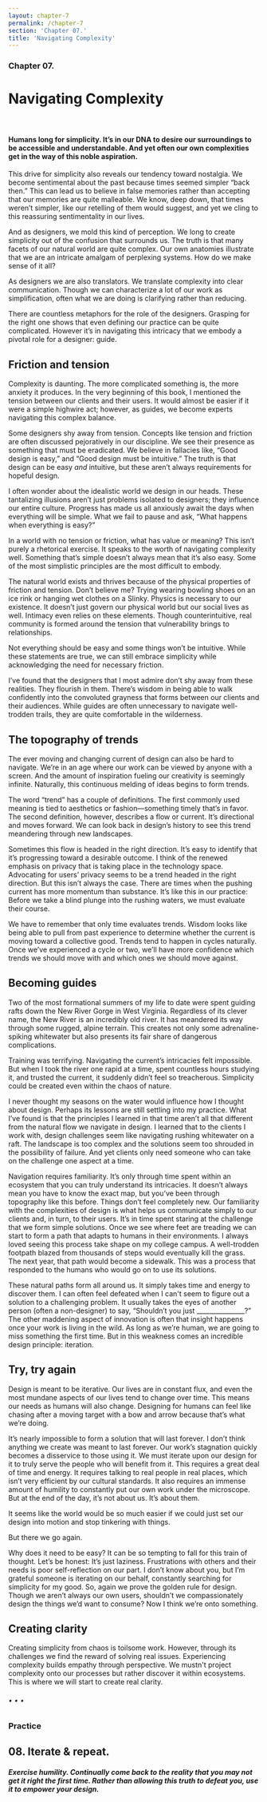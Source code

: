 ```yaml
---
layout: chapter-7
permalink: /chapter-7
section: 'Chapter 07.'
title: 'Navigating Complexity'
---
```


### Chapter 07.
# Navigating Complexity

<div class="divider">&nbsp;</div>

#### Humans long for simplicity. It’s in our DNA to desire our surroundings to be accessible and understandable. And yet often our own complexities get in the way of this noble aspiration. 

This drive for simplicity also reveals our tendency toward nostalgia. We become sentimental about the past because times seemed simpler “back then.” This can lead us to believe in false memories rather than accepting that our memories are quite malleable. We know, deep down, that times weren’t simpler, like our retelling of them would suggest, and yet we cling to this reassuring sentimentality in our lives.

And as designers, we mold this kind of perception. We long to create simplicity out of the confusion that surrounds us. The truth is that many facets of our natural world are quite complex. Our own anatomies illustrate that we are an intricate amalgam of perplexing systems. How do we make sense of it all? 

As designers we are also translators. We translate complexity into clear communication. Though we can characterize a lot of our work as simplification, often what we are doing is clarifying rather than reducing.

There are countless metaphors for the role of the designers. Grasping for the right one shows that even defining our practice can be quite complicated. However it’s in navigating this intricacy that we embody a pivotal role for a designer: guide. 


## Friction and tension

Complexity is daunting. The more complicated something is, the more anxiety it produces. In the very beginning of this book, I mentioned the tension between our clients and their users. It would almost be easier if it were a simple highwire act; however, as guides, we become experts navigating this complex balance.

Some designers shy away from tension. Concepts like tension and friction are often discussed pejoratively in our discipline. We see their presence as something that must be eradicated. We believe in fallacies like, “Good design is easy,” and “Good design must be intuitive.” The truth is that design can be easy *and* intuitive, but these aren’t always requirements for hopeful design.

I often wonder about the idealistic world we design in our heads. These tantalizing illusions aren’t just problems isolated to designers; they influence our entire culture. Progress has made us all anxiously await the days when everything will be simple. What we fail to pause and ask, “What happens when everything is easy?”

In a world with no tension or friction, what has value or meaning? This isn’t purely a rhetorical exercise. It speaks to the worth of navigating complexity well. Something that’s simple doesn’t always mean that it’s also easy. Some of the most simplistic principles are the most difficult to embody.

The natural world exists and thrives because of the physical properties of friction and tension. Don’t believe me? Trying wearing bowling shoes on an ice rink or hanging wet clothes on a Slinky. Physics is necessary to our existence. It doesn’t just govern our physical world but our social lives as well. Intimacy even relies on these elements. Though counterintuitive, real community is formed around the tension that vulnerability brings to relationships.

Not everything should be easy and some things won’t be intuitive. While these statements are true, we can still embrace simplicity while acknowledging the need for necessary friction.

I’ve found that the designers that I most admire don’t shy away from these realities. They flourish in them. There’s wisdom in being able to walk confidently into the convoluted grayness that forms between our clients and their audiences. While guides are often unnecessary to navigate well-trodden trails, they are quite comfortable in the wilderness.


## The topography of trends

The ever moving and changing current of design can also be hard to navigate. We’re in an age where our work can be viewed by anyone with a screen. And the amount of inspiration fueling our creativity is seemingly infinite. Naturally, this continuous melding of ideas begins to form trends.

The word “trend” has a couple of definitions. The first commonly used meaning is tied to aesthetics or fashion—something timely that’s in favor. The second definition, however, describes a flow or current. It’s directional and moves forward. We can look back in design’s history to see this trend meandering through new landscapes.

Sometimes this flow is headed in the right direction. It’s easy to identify that it’s progressing toward a desirable outcome. I think of the renewed emphasis on privacy that is taking place in the technology space. Advocating for users’ privacy seems to be a trend headed in the right direction. But this isn’t always the case. There are times when the pushing current has more momentum than substance. It’s like this in our practice: Before we take a blind plunge into the rushing waters, we must evaluate their course.

We have to remember that only time evaluates trends. Wisdom looks like being able to pull from past experience to determine whether the current is moving toward a collective good. Trends tend to happen in cycles naturally. Once we’ve experienced a cycle or two, we’ll have more confidence which trends we should move with and which ones we should move against.


## Becoming guides

Two of the most formational summers of my life to date were spent guiding rafts down the New River Gorge in West Virginia. Regardless of its clever name, the New River is an incredibly old river. It has meandered its way through some rugged, alpine terrain. This creates not only some adrenaline-spiking whitewater but also presents its fair share of dangerous complications.

Training was terrifying. Navigating the current’s intricacies felt impossible. But when I took the river one rapid at a time, spent countless hours studying it, and trusted the current, it suddenly didn’t feel so treacherous. Simplicity could be created even within the chaos of nature.

I never thought my seasons on the water would influence how I thought about design. Perhaps its lessons are still settling into my practice. What I’ve found is that the principles I learned in that time aren’t all that different from the natural flow we navigate in design. I learned that to the clients I work with, design challenges seem like navigating rushing whitewater on a raft. The landscape is too complex and the solutions seem too shrouded in the possibility of failure. And yet clients only need someone who can take on the challenge one aspect at a time.

Navigation requires familiarity. It’s only through time spent within an ecosystem that you can truly understand its intricacies. It doesn’t always mean you have to know the exact map, but you’ve been through topography like this before. Things don’t feel completely new. Our familiarity with the complexities of design is what helps us communicate simply to our clients and, in turn, to their users. 
It’s in time spent staring at the challenge that we form simple solutions. Once we see where feet are treading we can start to form a path that adapts to humans in their environments. I always loved seeing this process take shape on my college campus. A well-trodden footpath blazed from thousands of steps would eventually kill the grass. The next year, that path would become a sidewalk. This was a process that responded to the humans who would go on to use its solutions.

These natural paths form all around us. It simply takes time and energy to discover them. I can often feel defeated when I can't seem to figure out a solution to a challenging problem. It usually takes the eyes of another person (often a non-designer) to say, “Shouldn’t you just _______________?” The other maddening aspect of innovation is often that insight happens once your work is living in the wild. As long as we’re human, we are going to miss something the first time. But in this weakness comes an incredible design principle: iteration. 


## Try, try again

Design is meant to be iterative. Our lives are in constant flux, and even the most mundane aspects of our lives tend to change over time. This means our needs as humans will also change. Designing for humans can feel like chasing after a moving target with a bow and arrow because that’s what we’re doing.

It’s nearly impossible to form a solution that will last forever. I don’t think anything we create was meant to last forever. Our work’s stagnation quickly becomes a disservice to those using it. We must iterate upon our design for it to truly serve the people who will benefit from it. This requires a great deal of time and energy. It requires talking to real people in real places, which isn’t very efficient by our cultural standards. It also requires an immense amount of humility to constantly put our own work under the microscope. But at the end of the day, it’s not about us. It’s about them.

It seems like the world would be so much easier if we could just set our design into motion and stop tinkering with things.

But there we go again.

Why does it need to be easy? It can be so tempting to fall for this train of thought. Let’s be honest: It’s just laziness. Frustrations with others and their needs is poor self-reflection on our part. I don’t know about you, but I’m grateful someone is iterating on our behalf, constantly searching for simplicity for my good. So, again we prove the golden rule for design. Though we aren’t always our own users, shouldn’t we compassionately design the things we’d want to consume? Now I think we’re onto something.


## Creating clarity

Creating simplicity from chaos is toilsome work. However, through its challenges we find the reward of solving real issues. Experiencing complexity builds empathy through perspective. We mustn't project complexity onto our processes but rather discover it within ecosystems. This is where we will start to create real clarity.


###### • • •


### Practice

## 08. Iterate & repeat.
##### Exercise humility. Continually come back to the reality that you may not get it right the first time. Rather than allowing this truth to defeat you, use it to empower your design.
